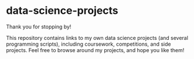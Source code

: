 # data-science-projects
Thank you for stopping by!

This repository contains links to my own data science projects (and several programming scripts), including coursework, competitions, and side projects. Feel free to browse around my projects, and hope you like them!

